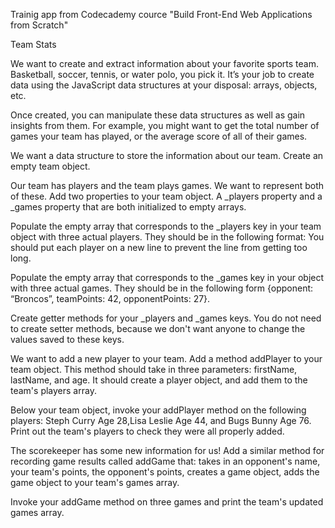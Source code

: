 Trainig app from Codecademy cource "Build Front-End Web Applications from Scratch"

Team Stats

We want to create and extract information about your favorite sports team.
 Basketball, soccer, tennis, or water polo, you pick it. It’s your job to
 create data using the JavaScript data structures at your disposal: arrays,
 objects, etc.

Once created, you can manipulate these data structures as well as gain insights
 from them. For example, you might want to get the total number of games your
 team has played, or the average score of all of their games.

 We want a data structure to store the information about our team. Create an empty team object.

Our team has players and the team plays games. We want to represent both of
these. Add two properties to your team object. A _players property and a
 _games property that are both initialized to empty arrays.


Populate the empty array that corresponds to the _players key in your team
object with three actual players. They should be in the following format:
You should put each player on a new line to prevent the line from getting too long.

Populate the empty array that corresponds to the _games key in your object
with three actual games. They should be in the following form
 {opponent: “Broncos”, teamPoints: 42, opponentPoints: 27}.

 Create getter methods for your _players and _games keys. You do not need to
 create setter methods, because we don't want anyone to change the values saved
 to these keys.

 We want to add a new player to your team. Add a method addPlayer to your team
 object. This method should take in three parameters: firstName, lastName, and
 age. It should create a player object, and add them to the team's players array.

 Below your team object, invoke your addPlayer method on the following players:
 Steph Curry Age 28,Lisa Leslie Age 44, and Bugs Bunny Age 76.
Print out the team's players to check they were all properly added.

The scorekeeper has some new information for us! Add a similar method for recording
game results called addGame that:
    takes in an opponent's name,
    your team's points,
    the opponent's points,
    creates a game object,
    adds the game object to your team's games array.

Invoke your addGame method on three games and print the team's updated games array.
